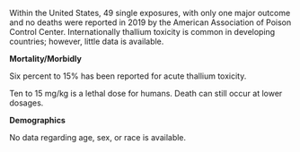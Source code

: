 Within the United States, 49 single exposures, with only one major outcome and no deaths were reported in 2019 by the American Association of Poison Control Center. Internationally thallium toxicity is common in developing countries; however, little data is available.

**Mortality/Morbidly**

Six percent to 15% has been reported for acute thallium toxicity.

Ten to 15 mg/kg is a lethal dose for humans. Death can still occur at lower dosages.

**Demographics**

No data regarding age, sex, or race is available.